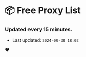 # :package: Free Proxy List
### Updated every 15 minutes.

- Last updated: `2024-09-30 18:02`

:heart:
